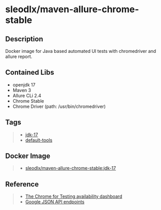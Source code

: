 # sleodlx/maven-allure-chrome-stable
## Description
Docker image for Java based automated UI tests with chromedriver and allure report.

## Contained Libs
* openjdk 17
* Maven 3
* Allure CLi 2.4
* Chrome Stable
* Chrome Driver (path: /usr/bin/chromedriver)

## Tags
> * [jdk-17](https://github.com/sleod/docker-maven-allure-chrome-stable/blob/main/jdk-17/Dockerfile)
> * [default-tools](https://github.com/sleod/docker-maven-allure-chrome-stable/blob/main/default-tools/Dockerfile)

## Docker Image
> * [sleodlx/maven-allure-chrome-stable:jdk-17](https://hub.docker.com/r/sleodlx/maven-allure-chrome-stable)

## Reference
> * [The Chrome for Testing availability dashboard](https://googlechromelabs.github.io/chrome-for-testing/)
> * [Google JSON API endpoints](https://github.com/GoogleChromeLabs/chrome-for-testing#json-api-endpoints)
